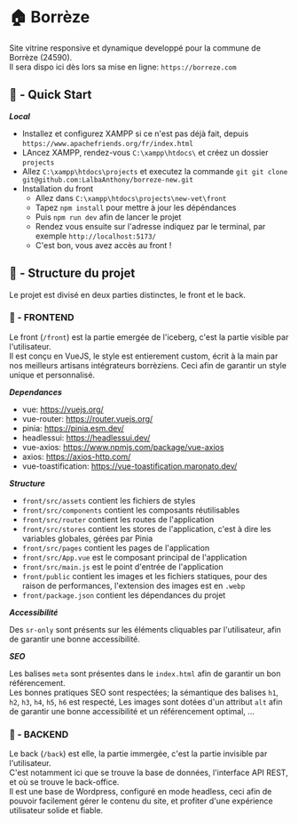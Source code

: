 
# 🏠 Borrèze 

Site vitrine responsive et dynamique developpé pour la commune de Borrèze (24590).<br>
Il sera dispo ici dès lors sa mise en ligne: `https://borreze.com`

## 🚀 - Quick Start

***Local***

* Installez et configurez XAMPP si ce n'est pas déjà fait, depuis `https://www.apachefriends.org/fr/index.html`
* LAncez XAMPP, rendez-vous `C:\xampp\htdocs\` et créez un dossier `projects`
* Allez `C:\xampp\htdocs\projects` et executez la commande `git git clone git@github.com:LalbaAnthony/borreze-new.git`
* Installation du front
    * Allez dans `C:\xampp\htdocs\projects\new-vet\front` 
    * Tapez `npm install` pour mettre à jour les dépéndances
    * Puis `npm run dev` afin de lancer le projet
    * Rendez vous ensuite sur l'adresse indiquez par le terminal, par exemple `http://localhost:5173/`
    * C'est bon, vous avez accès au front !

## 🧱 - Structure du projet

Le projet est divisé en deux parties distinctes, le front et le back.<br>

### 📄 - FRONTEND

Le front (`/front`) est la partie emergée de l'iceberg, c'est la partie visible par l'utilisateur.<br>
Il est conçu en VueJS, le style est entierement custom, écrit à la main par nos meilleurs artisans intégrateurs borrèziens. Ceci afin de garantir un style unique et personnalisé.<br>

***Dependances***
* vue: https://vuejs.org/
* vue-router: https://router.vuejs.org/
* pinia: https://pinia.esm.dev/
* headlessui: https://headlessui.dev/
* vue-axios: https://www.npmjs.com/package/vue-axios
* axios: https://axios-http.com/
* vue-toastification: https://vue-toastification.maronato.dev/

***Structure***

* `front/src/assets` contient les fichiers de styles
* `front/src/components` contient les composants réutilisables
* `front/src/router` contient les routes de l'application
* `front/src/stores` contient les stores de l'application, c'est à dire les variables globales, gérées par Pinia
* `front/src/pages` contient les pages de l'application
* `front/src/App.vue` est le composant principal de l'application
* `front/src/main.js` est le point d'entrée de l'application
* `front/public` contient les images et les fichiers statiques, pour des raison de performances, l'extension des images est en `.webp`
* `front/package.json` contient les dépendances du projet

***Accessibilité***

Des `sr-only` sont présents sur les éléments cliquables par l'utilisateur, afin de garantir une bonne accessibilité.<br>

***SEO***

Les balises `meta` sont présentes dans le `index.html` afin de garantir un bon référencement.<br>
Les bonnes pratiques SEO sont respectées; la sémantique des balises `h1`, `h2`, `h3`, `h4`, `h5`, `h6` est respecté, Les images sont dotées d'un attribut `alt` afin de garantir une bonne accessibilité et un référencement optimal, ...<br>

### 📄 - BACKEND

Le back (`/back`) est elle, la partie immergée, c'est la partie invisible par l'utilisateur.<br>
C'est notamment ici que se trouve la base de données, l'interface API REST, et où se trouve le back-office.<br>
Il est une base de Wordpress, configuré en mode headless, ceci afin de pouvoir facilement gérer le contenu du site, et profiter d'une expérience utilisateur solide et fiable.
